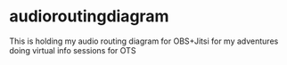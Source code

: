 # audioroutingdiagram

This is holding my audio routing diagram for OBS+Jitsi for my adventures doing virtual info sessions for OTS
